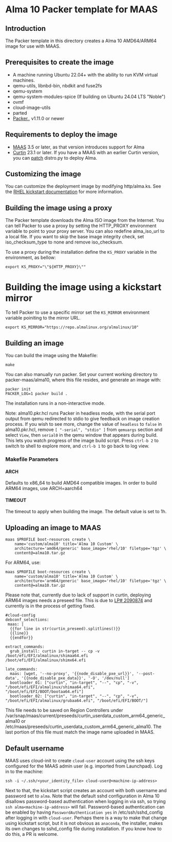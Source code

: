 # Alma 10 Packer template for MAAS

## Introduction

The Packer template in this directory creates a Alma 10 AMD64/ARM64 image for use with MAAS.

## Prerequisites to create the image

* A machine running Ubuntu 22.04+ with the ability to run KVM virtual machines.
* qemu-utils, libnbd-bin, nbdkit and fuse2fs
* qemu-system
* qemu-system-modules-spice (If building on Ubuntu 24.04 LTS "Noble")
* ovmf
* cloud-image-utils
* parted
* [Packer.](https://www.packer.io/intro/getting-started/install.html), v1.11.0 or newer

## Requirements to deploy the image

* [MAAS](https://maas.io) 3.5 or later, as that version introduces support for Alma
* [Curtin](https://launchpad.net/curtin) 23.1 or later. If you have a MAAS with an earlier Curtin version, you can [patch](https://code.launchpad.net/~alexsander-souza/curtin/+git/curtin/+merge/462367) distro.py to deploy Alma.

## Customizing the image

You can customize the deployment image by modifying http/alma.ks. See the [RHEL kickstart documentation](https://docs.redhat.com/en/documentation/red_hat_enterprise_linux/9/html/automatically_installing_rhel/kickstart-commands-and-options-reference_rhel-installer#part-or-partition_kickstart-commands-for-handling-storage) for more information.

## Building the image using a proxy

The Packer template downloads the Alma ISO image from the Internet. You can tell Packer to use a proxy by setting the HTTP_PROXY environment variable to point to your proxy server. You can also redefine alma_iso_url to a local file. If you want to skip the base image integrity check, set iso_checksum_type to none and remove iso_checksum.

To use a proxy during the installation define the `KS_PROXY` variable in the environment, as bellow:

```shell
export KS_PROXY="\"${HTTP_PROXY}\""
```

# Building the image using a kickstart mirror

To tell Packer to use a specific mirror set the `KS_MIRROR` environment variable
poiniting to the mirror URL.

```shell
export KS_MIRROR="https://repo.almalinux.org/almalinux/10"
```

## Building an image

You can build the image using the Makefile:

```shell
make
```

You can also manually run packer. Set your current working directory to packer-maas/alma10, where this file resides, and generate an image with:

```shell
packer init
PACKER_LOG=1 packer build .
```

The installation runs in a non-interactive mode.

Note: alma10.pkr.hcl runs Packer in headless mode, with the serial port output from qemu redirected to stdio to give feedback on image creation process. If you wish to see more, change the value of `headless` to `false` in alma10.pkr.hcl, remove `[ "-serial", "stdio" ]` from `qemuargs` section and select `View`, then `serial0` in the qemu window that appears during build. This lets you watch progress of the image build script. Press `ctrl-b 2` to switch to shell to explore more, and `ctrl-b 1` to go back to log view.

### Makefile Parameters

#### ARCH

Defaults to x86_64 to build AMD64 compatible images. In order to build ARM64 images, use ARCH=aarch64

#### TIMEOUT

The timeout to apply when building the image. The default value is set to 1h.

## Uploading an image to MAAS

```shell
maas $PROFILE boot-resources create \
    name='custom/alma10' title='Alma 10 Custom' \
    architecture='amd64/generic' base_image='rhel/10' filetype='tgz' \
    content@=alma10.tar.gz
```

For ARM64, use:

```shell
maas $PROFILE boot-resources create \
    name='custom/alma10' title='Alma 10 Custom' \
    architecture='arm64/generic' base_image='rhel/10' filetype='tgz' \
    content@=alma10.tar.gz
```

Please note that, currently due to lack of support in curtin, deploying ARM64 images needs a preseed file. This is due to [LP# 2090874](https://bugs.launchpad.net/curtin/+bug/2090874) and currently is in the process of getting fixed.

```
#cloud-config
debconf_selections:
 maas: |
  {{for line in str(curtin_preseed).splitlines()}}
  {{line}}
  {{endfor}}

extract_commands:
  grub_install: curtin in-target -- cp -v /boot/efi/EFI/almalinux/shimaa64.efi /boot/efi/EFI/almalinux/shimx64.efi

late_commands:
  maas: [wget, '--no-proxy', '{{node_disable_pxe_url}}', '--post-data', '{{node_disable_pxe_data}}', '-O', '/dev/null']
  bootloader_01: ["curtin", "in-target", "--", "cp", "-v", "/boot/efi/EFI/almalinux/shimaa64.efi", "/boot/efi/EFI/BOOT/bootaa64.efi"]
  bootloader_02: ["curtin", "in-target", "--", "cp", "-v", "/boot/efi/EFI/almalinux/grubaa64.efi", "/boot/efi/EFI/BOOT/"]
```

This file needs to be saved on Region Controllers under /var/snap/maas/current/preseeds/curtin_userdata_custom_arm64_generic_alma10 or /etc/maas/preseeds/curtin_userdata_custom_arm64_generic_alma10. The last portion of this file must match the image name uploaded in MAAS.

## Default username

MAAS uses cloud-init to create ```cloud-user``` account using the ssh keys configured for the MAAS admin user (e.g. imported from Launchpad). Log in to the machine:

```shell
ssh -i ~/.ssh/<your_identity_file> cloud-user@<machine-ip-address>
```

Next to that, the kickstart script creates an account with both username and password set to  ```alma```. Note that the default sshd configuration in Alma 10 disallows password-based authentication when logging in via ssh, so trying `ssh alma<machine-ip-address>` will fail. Password-based authentication can be enabled by having `PasswordAuthentication yes` in /etc/ssh/sshd_config after logging in with ```cloud-user```. Perhaps there is a way to make that change using kickstart script, but it is not obvious as ```anaconda```, the installer, makes its own changes to sshd_config file during installation. If you know how to do this, a PR is welcome.
